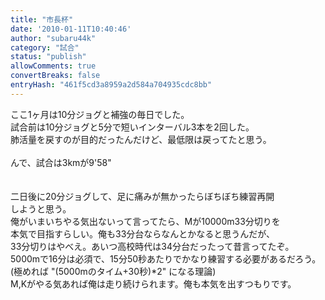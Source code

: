 ```yaml
---
title: "市長杯"
date: '2010-01-11T10:40:46'
author: "subaru44k"
category: "試合"
status: "publish"
allowComments: true
convertBreaks: false
entryHash: "461f5cd3a8959a2d584a704935cdc8bb"
---
```

ここ1ヶ月は10分ジョグと補強の毎日でした。<br>
試合前は10分ジョグと5分で短いインターバル3本を2回した。<br>
肺活量を戻すのが目的だったんだけど、最低限は戻ってたと思う。<br>
<br>
んで、試合は3kmが9'58"<br>
<br>
<br>
二日後に20分ジョグして、足に痛みが無かったらぼちぼち練習再開<br>
しようと思う。<br>
俺がいまいちやる気出ないって言ってたら、Mが10000m33分切りを<br>
本気で目指すらしい。俺も33分台ならなんとかなると思うんだが、<br>
33分切りはやべえ。あいつ高校時代は34分台だったって昔言ってたぞ。<br>
5000mで16分は必須で、15分50秒あたりでかなり練習する必要があるだろう。<br>
(極めれば "(5000mのタイム+30秒)*2" になる理論)<br>
M,Kがやる気あれば俺は走り続けられます。俺も本気を出すつもりです。
